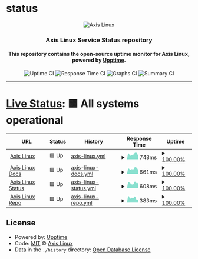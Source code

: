 # status

<p align="center"><img alt="Axis Linux" src="https://user-images.githubusercontent.com/61242573/118399404-43c30480-b65d-11eb-9c81-82fccb9cf14e.png"/></p>

<h3 align="center">Axis Linux Service Status repository</h3>

<h4 align="center">This repository contains the open-source uptime monitor for Axis Linux, powered by <a href="https://github.com/upptime/upptime">Upptime</a>.</h4>

<p align=center>
  <img alt="Uptime CI" src="https://img.shields.io/github/actions/workflow/status/axislinux/status/uptime.yml?logo=github&logoColor=%23ECEFF4&colorA=222326&style=for-the-badge&label=Uptime%20CI"/>
  <img alt="Response Time CI" src="https://img.shields.io/github/actions/workflow/status/axislinux/status/response-time.yml?logo=github&logoColor=%23ECEFF4&colorA=222326&style=for-the-badge&label=Response%20Time%20CI"/>
  <img alt="Graphs CI" src="https://img.shields.io/github/actions/workflow/status/axislinux/status/graphs.yml?logo=github&logoColor=%23ECEFF4&colorA=222326&style=for-the-badge&label=Graphs%20CI"/>
  <img alt="Summary CI" src="https://img.shields.io/github/actions/workflow/status/axislinux/status/summary.yml?logo=github&logoColor=%23ECEFF4&colorA=222326&style=for-the-badge&label=Summary%20CI"/>
</p>
  
---
  
# [Live Status](https://status.axislinux.org): <!--live status--> **🟩 All systems operational**

<!--start: status pages-->
<!-- This summary is generated by Upptime (https://github.com/upptime/upptime) -->
<!-- Do not edit this manually, your changes will be overwritten -->
<!-- prettier-ignore -->
| URL | Status | History | Response Time | Uptime |
| --- | ------ | ------- | ------------- | ------ |
| <img alt="" src="https://axislinux.org/img/favicon/favicon.ico" height="13"> [Axis Linux](https://axislinux.org) | 🟩 Up | [axis-linux.yml](https://github.com/axislinux/status/commits/HEAD/history/axis-linux.yml) | <details><summary><img alt="Response time graph" src="./graphs/axis-linux/response-time-week.png" height="20"> 748ms</summary><br><a href="https://axislinux.github.io/status/history/axis-linux"><img alt="Response time 804" src="https://img.shields.io/endpoint?url=https%3A%2F%2Fraw.githubusercontent.com%2Faxislinux%2Fstatus%2FHEAD%2Fapi%2Faxis-linux%2Fresponse-time.json"></a><br><a href="https://axislinux.github.io/status/history/axis-linux"><img alt="24-hour response time 622" src="https://img.shields.io/endpoint?url=https%3A%2F%2Fraw.githubusercontent.com%2Faxislinux%2Fstatus%2FHEAD%2Fapi%2Faxis-linux%2Fresponse-time-day.json"></a><br><a href="https://axislinux.github.io/status/history/axis-linux"><img alt="7-day response time 748" src="https://img.shields.io/endpoint?url=https%3A%2F%2Fraw.githubusercontent.com%2Faxislinux%2Fstatus%2FHEAD%2Fapi%2Faxis-linux%2Fresponse-time-week.json"></a><br><a href="https://axislinux.github.io/status/history/axis-linux"><img alt="30-day response time 820" src="https://img.shields.io/endpoint?url=https%3A%2F%2Fraw.githubusercontent.com%2Faxislinux%2Fstatus%2FHEAD%2Fapi%2Faxis-linux%2Fresponse-time-month.json"></a><br><a href="https://axislinux.github.io/status/history/axis-linux"><img alt="1-year response time 739" src="https://img.shields.io/endpoint?url=https%3A%2F%2Fraw.githubusercontent.com%2Faxislinux%2Fstatus%2FHEAD%2Fapi%2Faxis-linux%2Fresponse-time-year.json"></a></details> | <details><summary><a href="https://axislinux.github.io/status/history/axis-linux">100.00%</a></summary><a href="https://axislinux.github.io/status/history/axis-linux"><img alt="All-time uptime 99.97%" src="https://img.shields.io/endpoint?url=https%3A%2F%2Fraw.githubusercontent.com%2Faxislinux%2Fstatus%2FHEAD%2Fapi%2Faxis-linux%2Fuptime.json"></a><br><a href="https://axislinux.github.io/status/history/axis-linux"><img alt="24-hour uptime 100.00%" src="https://img.shields.io/endpoint?url=https%3A%2F%2Fraw.githubusercontent.com%2Faxislinux%2Fstatus%2FHEAD%2Fapi%2Faxis-linux%2Fuptime-day.json"></a><br><a href="https://axislinux.github.io/status/history/axis-linux"><img alt="7-day uptime 100.00%" src="https://img.shields.io/endpoint?url=https%3A%2F%2Fraw.githubusercontent.com%2Faxislinux%2Fstatus%2FHEAD%2Fapi%2Faxis-linux%2Fuptime-week.json"></a><br><a href="https://axislinux.github.io/status/history/axis-linux"><img alt="30-day uptime 100.00%" src="https://img.shields.io/endpoint?url=https%3A%2F%2Fraw.githubusercontent.com%2Faxislinux%2Fstatus%2FHEAD%2Fapi%2Faxis-linux%2Fuptime-month.json"></a><br><a href="https://axislinux.github.io/status/history/axis-linux"><img alt="1-year uptime 99.98%" src="https://img.shields.io/endpoint?url=https%3A%2F%2Fraw.githubusercontent.com%2Faxislinux%2Fstatus%2FHEAD%2Fapi%2Faxis-linux%2Fuptime-year.json"></a></details>
| <img alt="" src="https://docs.axislinux.org/img/favicon/favicon.ico" height="13"> [Axis Linux Docs](https://docs.axislinux.org) | 🟩 Up | [axis-linux-docs.yml](https://github.com/axislinux/status/commits/HEAD/history/axis-linux-docs.yml) | <details><summary><img alt="Response time graph" src="./graphs/axis-linux-docs/response-time-week.png" height="20"> 661ms</summary><br><a href="https://axislinux.github.io/status/history/axis-linux-docs"><img alt="Response time 691" src="https://img.shields.io/endpoint?url=https%3A%2F%2Fraw.githubusercontent.com%2Faxislinux%2Fstatus%2FHEAD%2Fapi%2Faxis-linux-docs%2Fresponse-time.json"></a><br><a href="https://axislinux.github.io/status/history/axis-linux-docs"><img alt="24-hour response time 524" src="https://img.shields.io/endpoint?url=https%3A%2F%2Fraw.githubusercontent.com%2Faxislinux%2Fstatus%2FHEAD%2Fapi%2Faxis-linux-docs%2Fresponse-time-day.json"></a><br><a href="https://axislinux.github.io/status/history/axis-linux-docs"><img alt="7-day response time 661" src="https://img.shields.io/endpoint?url=https%3A%2F%2Fraw.githubusercontent.com%2Faxislinux%2Fstatus%2FHEAD%2Fapi%2Faxis-linux-docs%2Fresponse-time-week.json"></a><br><a href="https://axislinux.github.io/status/history/axis-linux-docs"><img alt="30-day response time 653" src="https://img.shields.io/endpoint?url=https%3A%2F%2Fraw.githubusercontent.com%2Faxislinux%2Fstatus%2FHEAD%2Fapi%2Faxis-linux-docs%2Fresponse-time-month.json"></a><br><a href="https://axislinux.github.io/status/history/axis-linux-docs"><img alt="1-year response time 689" src="https://img.shields.io/endpoint?url=https%3A%2F%2Fraw.githubusercontent.com%2Faxislinux%2Fstatus%2FHEAD%2Fapi%2Faxis-linux-docs%2Fresponse-time-year.json"></a></details> | <details><summary><a href="https://axislinux.github.io/status/history/axis-linux-docs">100.00%</a></summary><a href="https://axislinux.github.io/status/history/axis-linux-docs"><img alt="All-time uptime 99.98%" src="https://img.shields.io/endpoint?url=https%3A%2F%2Fraw.githubusercontent.com%2Faxislinux%2Fstatus%2FHEAD%2Fapi%2Faxis-linux-docs%2Fuptime.json"></a><br><a href="https://axislinux.github.io/status/history/axis-linux-docs"><img alt="24-hour uptime 100.00%" src="https://img.shields.io/endpoint?url=https%3A%2F%2Fraw.githubusercontent.com%2Faxislinux%2Fstatus%2FHEAD%2Fapi%2Faxis-linux-docs%2Fuptime-day.json"></a><br><a href="https://axislinux.github.io/status/history/axis-linux-docs"><img alt="7-day uptime 100.00%" src="https://img.shields.io/endpoint?url=https%3A%2F%2Fraw.githubusercontent.com%2Faxislinux%2Fstatus%2FHEAD%2Fapi%2Faxis-linux-docs%2Fuptime-week.json"></a><br><a href="https://axislinux.github.io/status/history/axis-linux-docs"><img alt="30-day uptime 100.00%" src="https://img.shields.io/endpoint?url=https%3A%2F%2Fraw.githubusercontent.com%2Faxislinux%2Fstatus%2FHEAD%2Fapi%2Faxis-linux-docs%2Fuptime-month.json"></a><br><a href="https://axislinux.github.io/status/history/axis-linux-docs"><img alt="1-year uptime 100.00%" src="https://img.shields.io/endpoint?url=https%3A%2F%2Fraw.githubusercontent.com%2Faxislinux%2Fstatus%2FHEAD%2Fapi%2Faxis-linux-docs%2Fuptime-year.json"></a></details>
| <img alt="" src="https://status.axislinux.org/img/favicon/favicon.ico" height="13"> [Axis Linux Status](https://status.axislinux.org) | 🟩 Up | [axis-linux-status.yml](https://github.com/axislinux/status/commits/HEAD/history/axis-linux-status.yml) | <details><summary><img alt="Response time graph" src="./graphs/axis-linux-status/response-time-week.png" height="20"> 608ms</summary><br><a href="https://axislinux.github.io/status/history/axis-linux-status"><img alt="Response time 653" src="https://img.shields.io/endpoint?url=https%3A%2F%2Fraw.githubusercontent.com%2Faxislinux%2Fstatus%2FHEAD%2Fapi%2Faxis-linux-status%2Fresponse-time.json"></a><br><a href="https://axislinux.github.io/status/history/axis-linux-status"><img alt="24-hour response time 637" src="https://img.shields.io/endpoint?url=https%3A%2F%2Fraw.githubusercontent.com%2Faxislinux%2Fstatus%2FHEAD%2Fapi%2Faxis-linux-status%2Fresponse-time-day.json"></a><br><a href="https://axislinux.github.io/status/history/axis-linux-status"><img alt="7-day response time 608" src="https://img.shields.io/endpoint?url=https%3A%2F%2Fraw.githubusercontent.com%2Faxislinux%2Fstatus%2FHEAD%2Fapi%2Faxis-linux-status%2Fresponse-time-week.json"></a><br><a href="https://axislinux.github.io/status/history/axis-linux-status"><img alt="30-day response time 587" src="https://img.shields.io/endpoint?url=https%3A%2F%2Fraw.githubusercontent.com%2Faxislinux%2Fstatus%2FHEAD%2Fapi%2Faxis-linux-status%2Fresponse-time-month.json"></a><br><a href="https://axislinux.github.io/status/history/axis-linux-status"><img alt="1-year response time 610" src="https://img.shields.io/endpoint?url=https%3A%2F%2Fraw.githubusercontent.com%2Faxislinux%2Fstatus%2FHEAD%2Fapi%2Faxis-linux-status%2Fresponse-time-year.json"></a></details> | <details><summary><a href="https://axislinux.github.io/status/history/axis-linux-status">100.00%</a></summary><a href="https://axislinux.github.io/status/history/axis-linux-status"><img alt="All-time uptime 99.97%" src="https://img.shields.io/endpoint?url=https%3A%2F%2Fraw.githubusercontent.com%2Faxislinux%2Fstatus%2FHEAD%2Fapi%2Faxis-linux-status%2Fuptime.json"></a><br><a href="https://axislinux.github.io/status/history/axis-linux-status"><img alt="24-hour uptime 100.00%" src="https://img.shields.io/endpoint?url=https%3A%2F%2Fraw.githubusercontent.com%2Faxislinux%2Fstatus%2FHEAD%2Fapi%2Faxis-linux-status%2Fuptime-day.json"></a><br><a href="https://axislinux.github.io/status/history/axis-linux-status"><img alt="7-day uptime 100.00%" src="https://img.shields.io/endpoint?url=https%3A%2F%2Fraw.githubusercontent.com%2Faxislinux%2Fstatus%2FHEAD%2Fapi%2Faxis-linux-status%2Fuptime-week.json"></a><br><a href="https://axislinux.github.io/status/history/axis-linux-status"><img alt="30-day uptime 100.00%" src="https://img.shields.io/endpoint?url=https%3A%2F%2Fraw.githubusercontent.com%2Faxislinux%2Fstatus%2FHEAD%2Fapi%2Faxis-linux-status%2Fuptime-month.json"></a><br><a href="https://axislinux.github.io/status/history/axis-linux-status"><img alt="1-year uptime 100.00%" src="https://img.shields.io/endpoint?url=https%3A%2F%2Fraw.githubusercontent.com%2Faxislinux%2Fstatus%2FHEAD%2Fapi%2Faxis-linux-status%2Fuptime-year.json"></a></details>
| <img alt="" src="https://axislinux.org/img/favicon/favicon.ico" height="13"> [Axis Linux Repo](https://repo.axislinux.org) | 🟩 Up | [axis-linux-repo.yml](https://github.com/axislinux/status/commits/HEAD/history/axis-linux-repo.yml) | <details><summary><img alt="Response time graph" src="./graphs/axis-linux-repo/response-time-week.png" height="20"> 383ms</summary><br><a href="https://axislinux.github.io/status/history/axis-linux-repo"><img alt="Response time 317" src="https://img.shields.io/endpoint?url=https%3A%2F%2Fraw.githubusercontent.com%2Faxislinux%2Fstatus%2FHEAD%2Fapi%2Faxis-linux-repo%2Fresponse-time.json"></a><br><a href="https://axislinux.github.io/status/history/axis-linux-repo"><img alt="24-hour response time 334" src="https://img.shields.io/endpoint?url=https%3A%2F%2Fraw.githubusercontent.com%2Faxislinux%2Fstatus%2FHEAD%2Fapi%2Faxis-linux-repo%2Fresponse-time-day.json"></a><br><a href="https://axislinux.github.io/status/history/axis-linux-repo"><img alt="7-day response time 383" src="https://img.shields.io/endpoint?url=https%3A%2F%2Fraw.githubusercontent.com%2Faxislinux%2Fstatus%2FHEAD%2Fapi%2Faxis-linux-repo%2Fresponse-time-week.json"></a><br><a href="https://axislinux.github.io/status/history/axis-linux-repo"><img alt="30-day response time 339" src="https://img.shields.io/endpoint?url=https%3A%2F%2Fraw.githubusercontent.com%2Faxislinux%2Fstatus%2FHEAD%2Fapi%2Faxis-linux-repo%2Fresponse-time-month.json"></a><br><a href="https://axislinux.github.io/status/history/axis-linux-repo"><img alt="1-year response time 314" src="https://img.shields.io/endpoint?url=https%3A%2F%2Fraw.githubusercontent.com%2Faxislinux%2Fstatus%2FHEAD%2Fapi%2Faxis-linux-repo%2Fresponse-time-year.json"></a></details> | <details><summary><a href="https://axislinux.github.io/status/history/axis-linux-repo">100.00%</a></summary><a href="https://axislinux.github.io/status/history/axis-linux-repo"><img alt="All-time uptime 99.99%" src="https://img.shields.io/endpoint?url=https%3A%2F%2Fraw.githubusercontent.com%2Faxislinux%2Fstatus%2FHEAD%2Fapi%2Faxis-linux-repo%2Fuptime.json"></a><br><a href="https://axislinux.github.io/status/history/axis-linux-repo"><img alt="24-hour uptime 100.00%" src="https://img.shields.io/endpoint?url=https%3A%2F%2Fraw.githubusercontent.com%2Faxislinux%2Fstatus%2FHEAD%2Fapi%2Faxis-linux-repo%2Fuptime-day.json"></a><br><a href="https://axislinux.github.io/status/history/axis-linux-repo"><img alt="7-day uptime 100.00%" src="https://img.shields.io/endpoint?url=https%3A%2F%2Fraw.githubusercontent.com%2Faxislinux%2Fstatus%2FHEAD%2Fapi%2Faxis-linux-repo%2Fuptime-week.json"></a><br><a href="https://axislinux.github.io/status/history/axis-linux-repo"><img alt="30-day uptime 100.00%" src="https://img.shields.io/endpoint?url=https%3A%2F%2Fraw.githubusercontent.com%2Faxislinux%2Fstatus%2FHEAD%2Fapi%2Faxis-linux-repo%2Fuptime-month.json"></a><br><a href="https://axislinux.github.io/status/history/axis-linux-repo"><img alt="1-year uptime 99.99%" src="https://img.shields.io/endpoint?url=https%3A%2F%2Fraw.githubusercontent.com%2Faxislinux%2Fstatus%2FHEAD%2Fapi%2Faxis-linux-repo%2Fuptime-year.json"></a></details>

<!--end: status pages-->

## License

- Powered by: [Upptime](https://github.com/upptime/upptime)
- Code: [MIT](./LICENSE) © [Axis Linux](https://axislinux.org)
- Data in the `./history` directory: [Open Database License](https://opendatacommons.org/licenses/odbl/1-0/)
